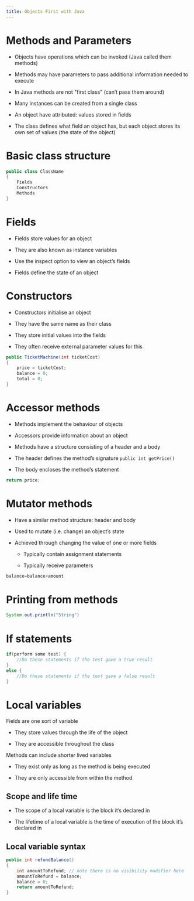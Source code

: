 ```yaml
---
title: Objects First with Java
---
```


# Methods and Parameters

- Objects have operations which can be invoked (Java called them
  methods)

- Methods may have parameters to pass additional information needed to
  execute

- In Java methods are not "first class" (can’t pass them around)

- Many instances can be created from a single class

- An object have attributed: values stored in fields

- The class defines what field an object has, but each object stores
  its own set of values (the state of the object)

# Basic class structure

```java
public class ClassName
{
    Fields
    Constructors
    Methods
}
```

# Fields

- Fields store values for an object

- They are also known as instance variables

- Use the inspect option to view an object’s fields

- Fields define the state of an object

# Constructors

- Constructors initialise an object

- They have the same name as their class

- They store initial values into the fields

- They often receive external parameter values for this

```java
public TicketMachine(int ticketCost)
{
    price = ticketCost;
    balance = 0;
    total = 0;
}
```

# Accessor methods

- Methods implement the behaviour of objects

- Accessors provide information about an object

- Methods have a structure consisting of a header and a body

- The header defines the method’s signature
  `public int getPrice()`

* The body encloses the method’s statement

```java
return price;
```

# Mutator methods

- Have a similar method structure: header and body

- Used to mutate (i.e. change) an object’s state

- Achieved through changing the value of one or more fields

  - Typically contain assignment statements

  - Typically receive parameters

```java
balance=balance+amount
```

# Printing from methods

```java
System.out.println("String")
```

# If statements

```java
if(perform some test) {
    //Do these statements if the test gave a true result
}
else {
    //Do these statements if the test gave a false result
}
```

# Local variables

Fields are one sort of variable

- They store values through the life of the object

- They are accessible throughout the class

Methods can include shorter lived variables

- They exist only as long as the method is being executed

- They are only accessible from within the method

## Scope and life time

- The scope of a local variable is the block it’s declared in

- The lifetime of a local variable is the time of execution of the
  block it’s declared in

## Local variable syntax

```java
public int refundBalance()
{
    int amountToRefund; // note there is no visibility modifier here
    amountToRefund = balance;
    balance = 0;
    return amountToRefund;
}
```
